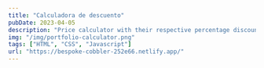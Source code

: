 ```yaml
---
title: "Calculadora de descuento"
pubDate: 2023-04-05
description: "Price calculator with their respective percentage discounts"
img: "/img/portfolio-calculator.png"
tags: ["HTML", "CSS", "Javascript"]
url: "https://bespoke-cobbler-252e66.netlify.app/"
---
```


